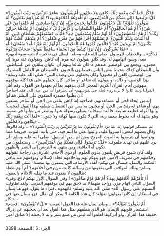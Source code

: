 ------------------------------------------------------------------------

«فَذَكِّرْ. فَما أَنْتَ بِنِعْمَةِ رَبِّكَ بِكاهِنٍ وَلا مَجْنُونٍ. أَمْ يَقُولُونَ: شاعِرٌ نَتَرَبَّصُ بِهِ رَيْبَ
الْمَنُونِ؟ قُلْ: تَرَبَّصُوا فَإِنِّي مَعَكُمْ مِنَ الْمُتَرَبِّصِينَ. أَمْ تَأْمُرُهُمْ أَحْلامُهُمْ بِهذا؟ أَمْ هُمْ
قَوْمٌ طاغُونَ؟ أَمْ يَقُولُونَ: تَقَوَّلَهُ؟ بَلْ لا يُؤْمِنُونَ. فَلْيَأْتُوا بِحَدِيثٍ مِثْلِهِ إِنْ كانُوا
صادِقِينَ. أَمْ خُلِقُوا مِنْ غَيْرِ شَيْءٍ؟ أَمْ هُمُ الْخالِقُونَ؟ أَمْ خَلَقُوا السَّماواتِ وَالْأَرْضَ؟
بَلْ لا يُوقِنُونَ. أَمْ عِنْدَهُمْ خَزائِنُ رَبِّكَ؟ أَمْ هُمُ الْمُصَيْطِرُونَ؟ أَمْ لَهُمْ سُلَّمٌ يَسْتَمِعُونَ
فِيهِ؟ فَلْيَأْتِ مُسْتَمِعُهُمْ بِسُلْطانٍ مُبِينٍ. أَمْ لَهُ الْبَناتُ وَلَكُمُ الْبَنُونَ؟ أَمْ تَسْئَلُهُمْ أَجْراً
فَهُمْ مِنْ مَغْرَمٍ مُثْقَلُونَ؟ أَمْ عِنْدَهُمُ الْغَيْبُ فَهُمْ يَكْتُبُونَ؟ أَمْ يُرِيدُونَ كَيْداً؟ فَالَّذِينَ
كَفَرُوا هُمُ الْمَكِيدُونَ. أَمْ لَهُمْ إِلهٌ غَيْرُ اللَّهِ؟ سُبْحانَ اللَّهِ عَمَّا يُشْرِكُونَ. وَإِنْ يَرَوْا
كِسْفاً مِنَ السَّماءِ ساقِطاً يَقُولُوا: سَحابٌ مَرْكُومٌ» ..  
«فَذَكِّرْ» .. والخطاب للرسول- صلى الله عليه وسلم- ليظل في تذكيره لا يثنيه
سوء أدبهم معه، وسوء اتهامهم له. وقد كانوا يقولون عنه مرة: إنه كاهن.
ويقولون عنه مرة: إنه مجنون. ويجمع بين الوصفين عندهم ما كان شائعا بينهم
أن الكهان يتلقون عن الشياطين. وأن الشيطان كذلك يتخبط بعض الناس، فيصابون
بالجنون. فالشيطان هو العامل المشترك بين الوصفين: كاهن أو مجنون! وكان
يحملهم على وصف النبي- صلى الله عليه وسلم- بهذا الوصف أو ذاك، أو بقولهم
إنه شاعر أو ساحر. كان يحملهم على هذا كله موقفهم مبهوتين أمام القرآن
الكريم المعجز الذي يبدههم بما لم يعهدوا من القول، وهم أهل القول! ولما
كانوا لا يريدون- لعلة في نفوسهم- أن يعترفوا أنه من عند الله، فقد احتاجوا
أن يعللوا مصدره المتفوق على البشر. فقالوا:  
إنه من إيحاء الجن أو بمساعدتهم. فصاحبه إما كاهن يتلقى من الجن، أو ساحر
يستعين بهم، أو شاعر له رئيّ من الجن، أو مجنون به مس من الشيطان ينطقه بهذا
القول العجيب! وإنها لقولة فظيعة شنيعة. فالله- سبحانه- يسلي رسوله عنها،
ويصغر من شأنها في نفسه. وهو يشهد له أنه محوط بنعمة ربه، التي لا تكون
معها كهانة ولا جنون: «فَما أَنْتَ بِنِعْمَةِ رَبِّكَ بِكاهِنٍ وَلا مَجْنُونٍ» ..  
ثم يستنكر قولهم: إنه شاعر: «أَمْ يَقُولُونَ شاعِرٌ نَتَرَبَّصُ بِهِ رَيْبَ الْمَنُونِ؟» .. وقد
قالوها. وقال بعضهم لبعض: اصبروا عليه، واثبتوا على ما أنتم فيه، حتى يأتيه
الموت، فيريحنا منه! وتواصوا أن يتربصوا به الموت المريح. ومن ثم يلقن
الرسول- صلى الله عليه وسلم- أن يرد عليهم في تهديد ملفوف: «قُلْ: تَرَبَّصُوا.
فَإِنِّي مَعَكُمْ مِنَ الْمُتَرَبِّصِينَ» .. وستعلمون من تكون له العاقبة، ومن ينتهي به
التربص إلى النصر والظهور.  
ولقد كان شيوخ قريش يلقبون بذوي الحلوم. أو ذوي الأحلام. إشارة إلى رجاحة
عقولهم وحكمتهم في تصريف الأمور. فهو يتهكم بهم وبأحلامهم تجاه الإسلام.
وموقفهم منه ينافي الحكمة والعقل، فيسأل في تهكم: أهذه الأوصاف التي يصفون
بها محمدا- صلى الله عليه وسلم- وتلك المواقف التي يقفونها من رسالته كانت
من وحي أحلامهم؟ أم أنهم طغاة ظالمون لا يقفون عند ما تمليه الأحلام
والعقول:  
«أَمْ تَأْمُرُهُمْ أَحْلامُهُمْ بِهذا؟ أَمْ هُمْ قَوْمٌ طاغُونَ» ! وفي السؤال الأول تهكم لاذع.
وفي السؤال الثاني اتهام مزر. وواحد منهما لا بد لاحق بهم في موقفهم
المريب! ولقد تطاولت ألسنتهم على رسول الله- صلى الله عليه وسلم- فاتهموه
بافتراء ما يقول. فهو هنا يسأل في استنكار: إن كانوا يقولون: تقوّله: كأن
هذه الكلمة لا يمكن أن تقال. فهو يسأل عنها في استنكار:  
«أَمْ يَقُولُونَ تَقَوَّلَهُ؟» .. ويبادر ببيان علة هذا القول الغريب: «بَلْ لا يُؤْمِنُونَ»
. فعدم استشعار قلوبهم للإيمان، هو الذي ينطقهم بمثل هذا القول بعد أن
يحجبهم عن إدراك حقيقة هذا القرآن. ولو أدركوها لعلموا أنه ليس من صنع بشر
وأنه لا يحمله إلا صادق أمين.

------------------------------------------------------------------------

الجزء: 6 ¦ الصفحة: 3398
